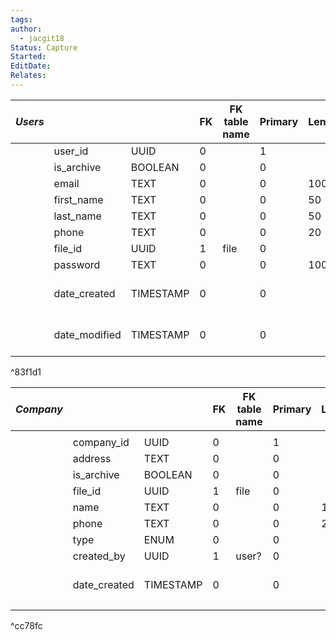 ```yaml
---
tags: 
author:
  - jacgit18
Status: Capture
Started: 
EditDate: 
Relates:
---
```

| *Users* |  |  | FK | FK table name | Primary | Length | Allow Null | Default |
| ---- | ---- | ---- | ---- | ---- | ---- | ---- | ---- | ---- |
|  | user_id | UUID | 0 |  | 1 |  | N | AUTO |
|  | is_archive | BOOLEAN | 0 |  | 0 |  | Y | FALSE |
|  | email | TEXT | 0 |  | 0 | 100 | N | None |
|  | first_name | TEXT | 0 |  | 0 | 50 | N | None |
|  | last_name | TEXT | 0 |  | 0 | 50 | N | None |
|  | phone | TEXT | 0 |  | 0 | 20 | Y | None |
|  | file_id | UUID | 1 | file | 0 |  | N | None |
|  | password | TEXT | 0 |  | 0 | 100 | N | None |
|  | date_created | TIMESTAMP | 0 |  | 0 |  | N | 0000-00-00 00:00:00 |
|  | date_modified | TIMESTAMP | 0 |  | 0 |  | N | 0000-00-00 00:00:00 |

^83f1d1




| *Company* |  |  | FK | FK table name | Primary | Length | Allow Null | Default |
| ---- | ---- | ---- | ---- | ---- | ---- | ---- | ---- | ---- |
|  |  |  |  |  |  |  |  |  |
|  | company_id | UUID | 0 |  | 1 |  | N | AUTO |
|  | address | TEXT | 0 |  | 0 |  | Y | None |
|  | is_archive | BOOLEAN | 0 |  | 0 |  | Y | FALSE |
|  | file_id | UUID | 1 | file | 0 |  | N | None |
|  | name | TEXT | 0 |  | 0 | 150 | N | None |
|  | phone | TEXT | 0 |  | 0 | 20 | Y | None |
|  | type | ENUM | 0 |  | 0 |  | N | None |
|  | created_by | UUID | 1 | user? | 0 |  | N | None |
|  | date_created | TIMESTAMP | 0 |  | 0 |  | N | 0000-00-00 00:00:00 |
|  |  |  |  |  |  |  |  |  |

^cc78fc

